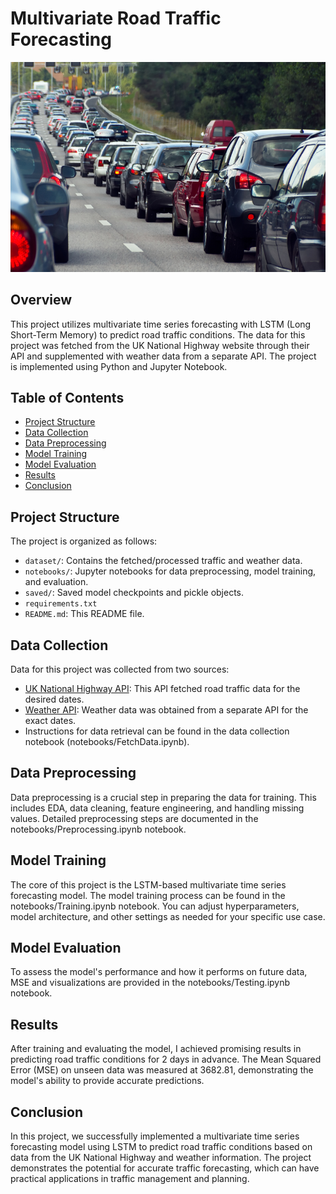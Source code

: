 # Multivariate Road Traffic Forecasting
![](/images/traffic.jpg)
## Overview

This project utilizes multivariate time series forecasting with LSTM (Long Short-Term Memory) to predict road traffic conditions. The data for this project was fetched from the UK National Highway website through their API and supplemented with weather data from a separate API. The project is implemented using Python and Jupyter Notebook.

## Table of Contents

- [Project Structure](#project-structure)
- [Data Collection](#data-collection)
- [Data Preprocessing](#data-preprocessing)
- [Model Training](#model-training)
- [Model Evaluation](#model-evaluation)
- [Results](#results)
- [Conclusion](#conclusion)

## Project Structure

The project is organized as follows:

- `dataset/`: Contains the fetched/processed traffic and weather data.
- `notebooks/`: Jupyter notebooks for data preprocessing, model training, and evaluation.
- `saved/`: Saved model checkpoints and pickle objects.
- `requirements.txt`
- `README.md`: This README file.

## Data Collection

Data for this project was collected from two sources:

- [UK National Highway API](https://webtris.highwaysengland.co.uk/api/swagger/ui/index): This API fetched road traffic data for the desired dates.
- [Weather API](https://open-meteo.com/en/docs/historical-weather-api): Weather data was obtained from a separate API for the exact dates.
- Instructions for data retrieval can be found in the data collection notebook (notebooks/FetchData.ipynb).

## Data Preprocessing

Data preprocessing is a crucial step in preparing the data for training. This includes EDA, data cleaning, feature engineering, and handling missing values. Detailed preprocessing steps are documented in the notebooks/Preprocessing.ipynb notebook.

## Model Training
The core of this project is the LSTM-based multivariate time series forecasting model. The model training process can be found in the notebooks/Training.ipynb notebook. You can adjust hyperparameters, model architecture, and other settings as needed for your specific use case.

## Model Evaluation
To assess the model's performance and how it performs on future data, MSE and visualizations are provided in the notebooks/Testing.ipynb notebook.

## Results
After training and evaluating the model, I achieved promising results in predicting road traffic conditions for 2 days in advance. The Mean Squared Error (MSE) on unseen data was measured at 3682.81, demonstrating the model's ability to provide accurate predictions.

## Conclusion
In this project, we successfully implemented a multivariate time series forecasting model using LSTM to predict road traffic conditions based on data from the UK National Highway and weather information. The project demonstrates the potential for accurate traffic forecasting, which can have practical applications in traffic management and planning.
